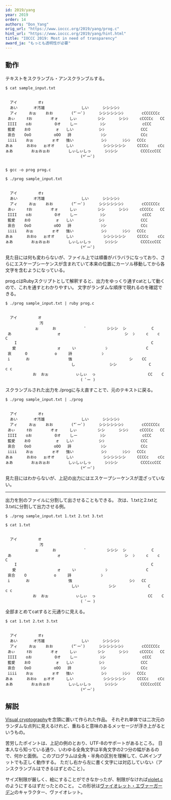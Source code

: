 ```yaml
---
id: 2019/yang
year: 2019
order: 14
authors: "Don_Yang"
orig_url: "https://www.ioccc.org/2019/yang/prog.c"
hint_url: "https://www.ioccc.org/2019/yang/hint.html"
title: "IOCCC 2019: Most in need of transparency"
award_ja: "もっとも透明性が必要"
---
```


## 動作

テキストをスクランブル・アンスクランブルする。

```
$ cat sample_input.txt


  アイ         オｫ
  あい       オ汚雄                しい      シシシシｼ
  アィ     おぉ    おお        (*ﾟーﾟ)      シシシシシシｼ        cCCCCCCc
 あぃ     ｵお        オォ     しぃ         シシ      シシｼ     cCCCCc   CC
 IIII    oお          Oオ    しー          ｼシ                cCCC
 藍愛    おO           ォ   しい           シｼ                CCC
 哀合    OoO          oOO   詩             ｼシ               CCc
 iiii    おぉ        ォオ   強い            シｼ       ｼシｼ   CCCc
あぁ      おおo   ぉオオ     しい             シシシシシシ     CCCCc    cCc
ぁあ        おぉおぉお        しぃしぃしっ      シｼシシ          CCCCccCCC
                                 (*ﾟーﾟ)


$ gcc -o prog prog.c

$ ./prog sample_input.txt


  アイ         オｫ
  あい       オ汚雄                しい      シシシシｼ
  アィ     おぉ    おお        (*ﾟーﾟ)      シシシシシシｼ        cCCCCCCc
 あぃ     ｵお        オォ     しぃ         シシ      シシｼ     cCCCCc   CC
 IIII    oお          Oオ    しー          ｼシ                cCCC
 藍愛    おO           ォ   しい           シｼ                CCC
 哀合    OoO          oOO   詩             ｼシ               CCc
 iiii    おぉ        ォオ   強い            シｼ       ｼシｼ   CCCc
あぁ      おおo   ぉオオ     しい             シシシシシシ     CCCCc    cCc
ぁあ        おぉおぉお        しぃしぃしっ      シｼシシ          CCCCccCCC
                                 (*ﾟーﾟ)
```

見た目には何も変わらないが、ファイル上では順番がバラバラになっており、さらにエスケープシーケンスが含まれていて本来の位置にカーソル移動してから各文字を含むようになっている。

prog.cはRubyスクリプトとして解釈すると、出力をゆっくり通すcatとして動くので、これを通すとわかりやすい。
文字がランダムな順序で現れるのを確認できる。

```
$ ./prog sample_input.txt | ruby prog.c


  アイ         オ
               汚
             ぉ      お             ﾟ         シシシ  シ           C
 あ                    ォ                            シ  ｼ     c    c   C
    I                                                           C
   愛                  ォ     い             ｼ                 C
 哀      O            o     詩             ｼ
 i       お                 強                         シ    CC
                             し               シシ              C       c c
            お  おぉ            ぃしぃ  っ                       CC    C
                                 ( ﾟー )

```

スクランブルされた出力を./progに与え直すことで、元のテキストに戻る。

```
$ ./prog sample_input.txt | ./prog


  アイ         オｫ
  あい       オ汚雄                しい      シシシシｼ
  アィ     おぉ    おお        (*ﾟーﾟ)      シシシシシシｼ        cCCCCCCc
 あぃ     ｵお        オォ     しぃ         シシ      シシｼ     cCCCCc   CC
 IIII    oお          Oオ    しー          ｼシ                cCCC
 藍愛    おO           ォ   しい           シｼ                CCC
 哀合    OoO          oOO   詩             ｼシ               CCc
 iiii    おぉ        ォオ   強い            シｼ       ｼシｼ   CCCc
あぁ      おおo   ぉオオ     しい             シシシシシシ     CCCCc    cCc
ぁあ        おぉおぉお        しぃしぃしっ      シｼシシ          CCCCccCCC
                                 (*ﾟーﾟ)
```

見た目にはわからないが、上記の出力にはエスケープシーケンスが混ざっていない。

---

出力を別のファイルに分割して出させることもできる。
次は、1.txtと2.txtと3.txtに分割して出力させる例。

```
$ ./prog sample_input.txt 1.txt 2.txt 3.txt

$ cat 1.txt


  アイ         オ
               汚
             ぉ      お             ﾟ         シシシ  シ           C
 あ                    ォ                            シ  ｼ     c    c   C
    I                                                           C
   愛                  ォ     い             ｼ                 C
 哀合    O            o     詩             ｼ
 i       お                 強                         シｼ   CC
                             しい             シシ              C       c c
            お  おぉ            ぃしぃ  っ                       CC    C
                                 ( ﾟー )
```

全部まとめてcatすると元通りに見える。

```
$ cat 1.txt 2.txt 3.txt


  アイ         オｫ
  あい       オ汚雄                しい      シシシシｼ
  アィ     おぉ    おお        (*ﾟーﾟ)      シシシシシシｼ        cCCCCCCc
 あぃ     ｵお        オォ     しぃ         シシ      シシｼ     cCCCCc   CC
 IIII    oお          Oオ    しー          ｼシ                cCCC
 藍愛    おO           ォ   しい           シｼ                CCC
 哀合    OoO          oOO   詩             ｼシ               CCc
 iiii    おぉ        ォオ   強い            シｼ       ｼシｼ   CCCc
あぁ      おおo   ぉオオ     しい             シシシシシシ     CCCCc    cCc
ぁあ        おぉおぉお        しぃしぃしっ      シｼシシ          CCCCccCCC
                                 (*ﾟーﾟ)
```

## 解説

[Visual cryptography](https://en.wikipedia.org/wiki/Visual_cryptography)を念頭に置いて作られた作品。
それぞれ単体では二次元のランダムな点列に見えるけれど、重ねると意味のあるメッセージが浮き上がるというもの。

苦労したポイントは、上記の例のとおり、UTF-8のサポートがあるところ。
日本人なら知っている通り、いわゆる全角文字は半角文字の2つ分の幅があるので、何かと面倒。
このプログラムは全角・半角の区別を理解して、CJKインプットでも正しく動作する。
ただし右から左に書く文字には対応していない（アンスクランブルはできるはずとのこと）。

サイズ制限が厳しく、絵にすることができなかったが、制限がなければ[violet.c](https://www.ioccc.org/2019/yang/violet.c)のようにするはずだったとのこと。
この形状は[ヴァイオレット・エヴァーガーデン](https://ja.wikipedia.org/wiki/%E3%83%B4%E3%82%A1%E3%82%A4%E3%82%AA%E3%83%AC%E3%83%83%E3%83%88%E3%83%BB%E3%82%A8%E3%83%B4%E3%82%A1%E3%83%BC%E3%82%AC%E3%83%BC%E3%83%87%E3%83%B3)のキャラクター、ヴァイオレット。
